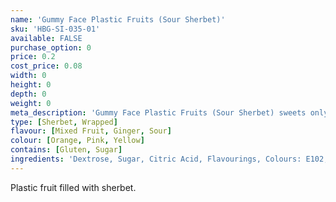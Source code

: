 ```yaml
---
name: 'Gummy Face Plastic Fruits (Sour Sherbet)'
sku: 'HBG-SI-035-01'
available: FALSE
purchase_option: 0
price: 0.2
cost_price: 0.08
width: 0
height: 0
depth: 0
weight: 0
meta_description: 'Gummy Face Plastic Fruits (Sour Sherbet) sweets only 20p. Traditional sweets at Humbugs Confectionery Store. Specialists in satisfying your sweet tooth!'
type: [Sherbet, Wrapped]
flavour: [Mixed Fruit, Ginger, Sour]
colour: [Orange, Pink, Yellow]
contains: [Gluten, Sugar]
ingredients: 'Dextrose, Sugar, Citric Acid, Flavourings, Colours: E102, E110, E129, E133'
---
```

Plastic fruit filled with sherbet.